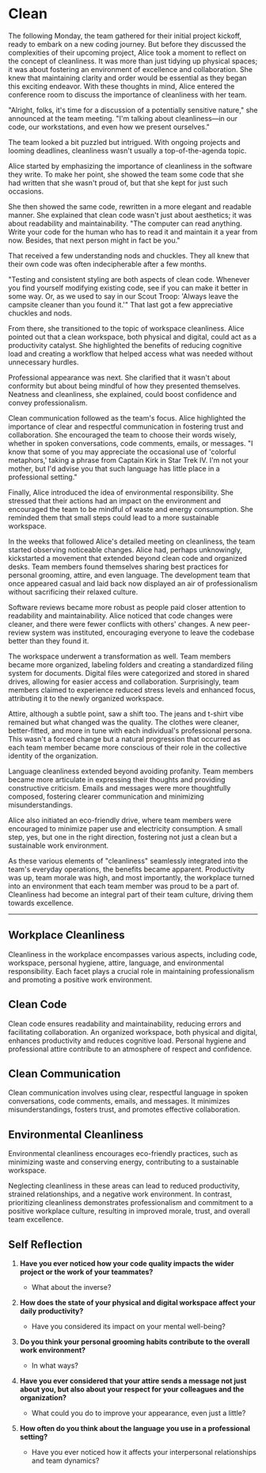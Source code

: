 # Clean

The following Monday, the team gathered for their initial project kickoff, ready to embark on a new coding journey. But before they discussed the complexities of their upcoming project, Alice took a moment to reflect on the concept of cleanliness. It was more than just tidying up physical spaces; it was about fostering an environment of excellence and collaboration. She knew that maintaining clarity and order would be essential as they began this exciting endeavor. With these thoughts in mind, Alice entered the conference room to discuss the importance of cleanliness with her team.

"Alright, folks, it's time for a discussion of a potentially sensitive nature," she announced at the team meeting. "I'm talking about cleanliness—in our code, our workstations, and even how we present ourselves."

The team looked a bit puzzled but intrigued. With ongoing projects and looming deadlines, cleanliness wasn't usually a top-of-the-agenda topic.

Alice started by emphasizing the importance of cleanliness in the software they write. To make her point, she showed the team some code that she had written that she wasn't proud of, but that she kept for just such occasions.

She then showed the same code, rewritten in a more elegant and readable manner. She explained that clean code wasn't just about aesthetics; it was about readability and maintainability. "The computer can read anything. Write your code for the human who has to read it and maintain it a year from now. Besides, that next person might in fact be you."

That received a few understanding nods and chuckles. They all knew that their own code was often indecipherable after a few months.

"Testing and consistent styling are both aspects of clean code. Whenever you find yourself modifying existing code, see if you can make it better in some way. Or, as we used to say in our Scout Troop: 'Always leave the campsite cleaner than you found it.'" That last got a few appreciative chuckles and nods.

From there, she transitioned to the topic of workspace cleanliness. Alice pointed out that a clean workspace, both physical and digital, could act as a productivity catalyst. She highlighted the benefits of reducing cognitive load and creating a workflow that helped access what was needed without unnecessary hurdles.

Professional appearance was next. She clarified that it wasn't about conformity but about being mindful of how they presented themselves. Neatness and cleanliness, she explained, could boost confidence and convey professionalism.

Clean communication followed as the team's focus. Alice highlighted the importance of clear and respectful communication in fostering trust and collaboration. She encouraged the team to choose their words wisely, whether in spoken conversations, code comments, emails, or messages. "I know that some of you may appreciate the occasional use of 'colorful metaphors,' taking a phrase from Captain Kirk in Star Trek IV. I'm not your mother, but I'd advise you that such language has little place in a professional setting."

Finally, Alice introduced the idea of environmental responsibility. She stressed that their actions had an impact on the environment and encouraged the team to be mindful of waste and energy consumption. She reminded them that small steps could lead to a more sustainable workspace.

In the weeks that followed Alice's detailed meeting on cleanliness, the team started observing noticeable changes. Alice had, perhaps unknowingly, kickstarted a movement that extended beyond clean code and organized desks. Team members found themselves sharing best practices for personal grooming, attire, and even language. The development team that once appeared casual and laid back now displayed an air of professionalism without sacrificing their relaxed culture.

Software reviews became more robust as people paid closer attention to readability and maintainability. Alice noticed that code changes were cleaner, and there were fewer conflicts with others' changes. A new peer-review system was instituted, encouraging everyone to leave the codebase better than they found it.

The workspace underwent a transformation as well. Team members became more organized, labeling folders and creating a standardized filing system for documents. Digital files were categorized and stored in shared drives, allowing for easier access and collaboration. Surprisingly, team members claimed to experience reduced stress levels and enhanced focus, attributing it to the newly organized workspace.

Attire, although a subtle point, saw a shift too. The jeans and t-shirt vibe remained but what changed was the quality. The clothes were cleaner, better-fitted, and more in tune with each individual's professional persona. This wasn't a forced change but a natural progression that occurred as each team member became more conscious of their role in the collective identity of the organization.

Language cleanliness extended beyond avoiding profanity. Team members became more articulate in expressing their thoughts and providing constructive criticism. Emails and messages were more thoughtfully composed, fostering clearer communication and minimizing misunderstandings.

Alice also initiated an eco-friendly drive, where team members were encouraged to minimize paper use and electricity consumption. A small step, yes, but one in the right direction, fostering not just a clean but a sustainable work environment.

As these various elements of "cleanliness" seamlessly integrated into the team's everyday operations, the benefits became apparent. Productivity was up, team morale was high, and most importantly, the workplace turned into an environment that each team member was proud to be a part of. Cleanliness had become an integral part of their team culture, driving them towards excellence.

---

## Workplace Cleanliness

Cleanliness in the workplace encompasses various aspects, including code, workspace, personal hygiene, attire, language, and environmental responsibility. Each facet plays a crucial role in maintaining professionalism and promoting a positive work environment.

## Clean Code

Clean code ensures readability and maintainability, reducing errors and facilitating collaboration. An organized workspace, both physical and digital, enhances productivity and reduces cognitive load. Personal hygiene and professional attire contribute to an atmosphere of respect and confidence.

## Clean Communication

Clean communication involves using clear, respectful language in spoken conversations, code comments, emails, and messages. It minimizes misunderstandings, fosters trust, and promotes effective collaboration.

## Environmental Cleanliness

Environmental cleanliness encourages eco-friendly practices, such as minimizing waste and conserving energy, contributing to a sustainable workspace.

Neglecting cleanliness in these areas can lead to reduced productivity, strained relationships, and a negative work environment. In contrast, prioritizing cleanliness demonstrates professionalism and commitment to a positive workplace culture, resulting in improved morale, trust, and overall team excellence.

## Self Reflection

1. **Have you ever noticed how your code quality impacts the wider project or the work of your teammates?**

   - What about the inverse?

2. **How does the state of your physical and digital workspace affect your daily productivity?**

   - Have you considered its impact on your mental well-being?

3. **Do you think your personal grooming habits contribute to the overall work environment?**

   - In what ways?

4. **Have you ever considered that your attire sends a message not just about you, but also about your respect for your colleagues and the organization?**

   - What could you do to improve your appearance, even just a little?

5. **How often do you think about the language you use in a professional setting?**
   - Have you ever noticed how it affects your interpersonal relationships and team dynamics?
